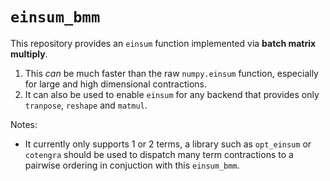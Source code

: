 # `einsum_bmm`

This repository provides an `einsum` function implemented via **batch matrix
multiply**.

1. This *can* be much faster than the raw `numpy.einsum` function, especially
   for large and high dimensional contractions.
2. It can also be used to enable `einsum` for any backend that provides only
   `tranpose`, `reshape` and `matmul`.

Notes:

* It currently only supports 1 or 2 terms, a library such as `opt_einsum` or
  `cotengra` should be used to dispatch many term contractions to a pairwise
  ordering in conjuction with this `einsum_bmm`.
